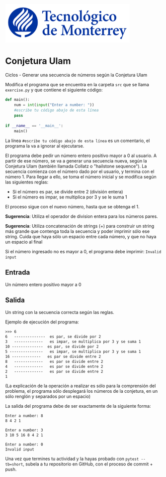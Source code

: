 ![Tec de Monterrey](../../images/logotecmty.png)
# Conjetura Ulam
Ciclos - Generar una secuencia de números según la Conjetura Ulam

Modifica el programa que se encuentra en la carpeta `src` que se llama
`exercise.py` y que contiene el siguiente código:

```python
def main():
    num = int(input("Enter a number: "))
    #escribe tu código abajo de esta línea
    pass

if __name__ == '__main__':
    main()
```

La línea `#escribe tu código abajo de esta línea` es un comentario,
el programa la va a ignorar al ejecutarse.

El programa debe pedir un número entero positivo mayor a 0 al usuario.
A partir de ese número, se va a generar una secuencia nueva, según la
Conjetura Ulam (también llamada Collatz o "hailstone sequence").
La secuencia comienza con el número dado por el usuario, y termina con el
número 1. Para llegar a ello, se toma el número inicial y se modifica según
las siguientes reglas:

- Si el número es par, se divide entre 2 (división entera)
- Si el número es impar, se multiplica por 3 y se le suma 1

El proceso sigue con el nuevo número, hasta que se obtenga el 1.

**Sugerencia**: Utiliza el operador de division entera para los números pares.

**Sugerencia**: Utiliza concatenación de strings (+) para construir un string
más grande que contenga toda la secuencia y poder imprimir sólo ese string.
Cuida que haya sólo un espacio entre cada número, y que no haya un espacio al
final

Si el número ingresado no es mayor a 0, el programa debe imprimir:
`Invalid input`

## Entrada

Un número entero positivo mayor a 0

## Salida

Un string con la secuencia correcta según las reglas.

Ejemplo de ejecución del programa:
```
>>> 6
6   --------------  es par, se divide por 2
3   -------------   es impar, se multiplica por 3 y se suma 1
10 --------------  es par, se divide por 2
5 ---------------	es impar, se multiplica por 3 y se suma 1
16 -------------   es par se divide entre 2
8   -------------   es par se divide entre 2
4   -------------   es par se divide entre 2
2   -------------   es par se divide entre 2
1
```
(La explicación de la operación a realizar es sólo para la comprensión del
problema, el programa sólo desplegará los números de la conjetura,
en un sólo renglón y separados por un espacio)

La salida del programa debe de ser exactamente de la siguiente forma:

```
Enter a number: 8
8 4 2 1
```

```
Enter a number: 3
3 10 5 16 8 4 2 1
```

```
Enter a number: 0
Invalid input
```

Una vez que termines tu actividad y la hayas probado con `pytest --tb=short`,
subela a tu repositorio en GitHub, con el proceso de commit + push.
